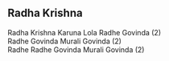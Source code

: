 ## Radha Krishna


Radha Krishna Karuna Lola Radhe Govinda (2)  
Radhe Govinda Murali Govinda (2)  
Radhe Radhe Govinda Murali Govinda (2)

